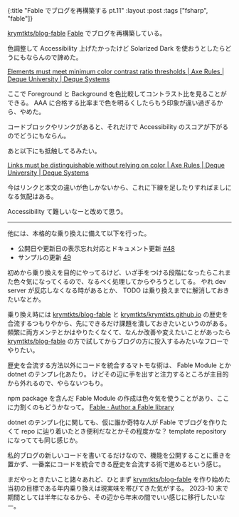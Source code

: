 {:title "Fable でブログを再構築する pt.11"
:layout :post
:tags ["fsharp", "fable"]}

[krymtkts/blog-fable](https://github.com/krymtkts/blog-fable) [Fable](https://fable.io/) でブログを再構築している。

色調整して Accessibility 上げたかったけど Solarized Dark を使おうとしたらどうにもならんので諦めた。

[Elements must meet minimum color contrast ratio thresholds | Axe Rules | Deque University | Deque Systems](https://dequeuniversity.com/rules/axe/4.7/color-contrast)

ここで Foreground と Background を色比較してコントラスト比を見ることができる。
AAA に合格する比率まで色を明るくしたらもう印象が違い過ぎるから、やめた。

コードブロックやリンクがあると、それだけで Accessibility のスコアが下がるのでどうにもならん。

あと以下にも抵触してるみたい。

[Links must be distinguishable without relying on color | Axe Rules | Deque University | Deque Systems](https://dequeuniversity.com/rules/axe/4.7/link-in-text-block)

今はリンクと本文の違いが色しかないから、これに下線を足したりすればましになる気配はある。

Accessibility て難しいなーと改めて思う。

---

他には、本格的な乗り換えに備えて以下を行った。

- 公開日や更新日の表示忘れ対応とドキュメント更新 [#48](https://github.com/krymtkts/blog-fable/pull/48)
- サンプルの更新 [49](https://github.com/krymtkts/blog-fable/pull/49)

初めから乗り換えを目的にやってるけど、いざ手をつける段階になったらこれまた色々気になってくるので、なるべく処理してからやろうとしてる。
やれ dev server が反応しなくなる時があるとか、 TODO は乗り換えまでに解消しておきたいなとか。

乗り換え時には [krymtkts/blog-fable](https://github.com/krymtkts/blog-fable) と [krymtkts/krymtkts.github.io](https://github.com/krymtkts/krymtkts.github.io) の歴史を合流するつもりやから、先にできるだけ課題を潰しておきたいというのがある。
頻繁に両方メンテとかはやりたくなくて、なんか改善や変えたいことがあったら [krymtkts/blog-fable](https://github.com/krymtkts/blog-fable) の方で試してからブログの方に投入するみたいなフローでやりたい。

歴史を合流する方法以外にコードを統合するマトモな術は、 Fable Module とか dotnet のテンプレ化あたり。
けどその辺に手を出すと注力するところが主目的から外れるので、やらないつもり。

npm package を含んだ Fable Module の作成は色々気を使うことがあり、ここに力割くのもどうかなって。
[Fable · Author a Fable library](https://fable.io/docs/your-fable-project/author-a-fable-library.html)

dotnet のテンプレ化に関しても、仮に誰か奇特な人が Fable でブログを作りたくて repo に辿り着いたとき便利だなとかその程度かな？
template repository になってても同じ感じか。

私的ブログの新しいコードを書いてるだけなので、機能を公開することに重きを置かず、一番楽にコードを統合できる歴史を合流する術で進めるという感じ。

まだやっときたいこと諸々あれど、ひとまず [krymtkts/blog-fable](https://github.com/krymtkts/blog-fable) を作り始めた当初の目標である年内乗り換えは現実味を帯びてきた気がする。
2023-10 末で期間としては半年になるから、その辺から年末の間でいい感じに移行したいなー。

